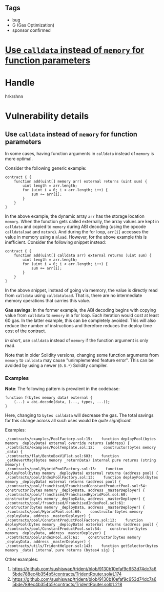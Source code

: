 ## Tags

- bug
- G (Gas Optimization)
- sponsor confirmed

# [Use `calldata` instead of `memory` for function parameters](https://github.com/code-423n4/2021-09-sushitrident-findings/issues/119) 

# Handle

hrkrshnn


# Vulnerability details

## Use `calldata` instead of `memory` for function parameters

In some cases, having function arguments in `calldata` instead of
`memory` is more optimal.

Consider the following generic example:

``` solidity
contract C {
    function add(uint[] memory arr) external returns (uint sum) {
        uint length = arr.length;
        for (uint i = 0; i < arr.length; i++) {
            sum += arr[i];
        }
    }
}
```

In the above example, the dynamic array `arr` has the storage location
`memory`. When the function gets called externally, the array values are
kept in `calldata` and copied to `memory` during ABI decoding (using the
opcode `calldataload` and `mstore`). And during the for loop, `arr[i]`
accesses the value in memory using a `mload`. However, for the above
example this is inefficient. Consider the following snippet instead:

``` solidity
contract C {
    function add(uint[] calldata arr) external returns (uint sum) {
        uint length = arr.length;
        for (uint i = 0; i < arr.length; i++) {
            sum += arr[i];
        }
    }
}
```

In the above snippet, instead of going via memory, the value is directly
read from `calldata` using `calldataload`. That is, there are no
intermediate memory operations that carries this value.

**Gas savings**: In the former example, the ABI decoding begins with
copying value from `calldata` to `memory` in a for loop. Each iteration
would cost at least 60 gas. In the latter example, this can be
completely avoided. This will also reduce the number of instructions and
therefore reduces the deploy time cost of the contract.

*In short*, use `calldata` instead of `memory` if the function argument
is only read.

Note that in older Solidity versions, changing some function arguments
from `memory` to `calldata` may cause "unimplemented feature error".
This can be avoided by using a newer (`0.8.*`) Solidity compiler.

### Examples

****Note****: The following pattern is prevalent in the codebase:

``` solidity
function f(bytes memory data) external {
    (...) = abi.decode(data, (..., types, ...));
}
```

Here, changing to `bytes calldata` will decrease the gas. The total
savings for this change across all such uses would be *quite
significant.*

Examples:

``` text
./contracts/examples/PoolFactory.sol:15:    function deployPool(bytes memory _deployData) external override returns (address) {
./contracts/examples/PoolTemplate.sol:12:    constructor(bytes memory _data) {
./contracts/flat/BentoBoxV1Flat.sol:603:    function _getRevertMsg(bytes memory _returnData) internal pure returns (string memory) {
./contracts/pool/HybridPoolFactory.sol:13:    function deployPool(bytes memory _deployData) external returns (address pool) {
./contracts/pool/IndexPoolFactory.sol:13:    function deployPool(bytes memory _deployData) external returns (address pool) {
./contracts/pool/franchised/FranchisedConstantProductPool.sol:54:    constructor(bytes memory _deployData, address _masterDeployer) {
./contracts/pool/franchised/FranchisedHybridPool.sol:60:    constructor(bytes memory _deployData, address _masterDeployer) {
./contracts/pool/franchised/FranchisedIndexPool.sol:61:    constructor(bytes memory _deployData, address _masterDeployer) {
./contracts/pool/HybridPool.sol:60:    constructor(bytes memory _deployData, address _masterDeployer) {
./contracts/pool/ConstantProductPoolFactory.sol:13:    function deployPool(bytes memory _deployData) external returns (address pool) {
./contracts/pool/ConstantProductPool.sol:54:    constructor(bytes memory _deployData, address _masterDeployer) {
./contracts/pool/IndexPool.sol:61:    constructor(bytes memory _deployData, address _masterDeployer) {
./contracts/utils/TridentHelper.sol:143:    function getSelector(bytes memory _data) internal pure returns (bytes4 sig) {
```

Other examples:

1.  <https://github.com/sushiswap/trident/blob/9130b10efaf9c653d74dc7a65bde788ec4b354b5/contracts/TridentRouter.sol#L174>
2.  <https://github.com/sushiswap/trident/blob/9130b10efaf9c653d74dc7a65bde788ec4b354b5/contracts/TridentRouter.sol#L218>



